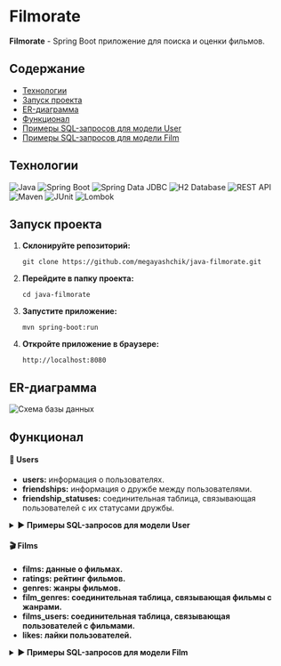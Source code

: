 # Filmorate

**Filmorate** - Spring Boot приложение для поиска и оценки фильмов.

## Содержание

- [Технологии](#технологии)
- [Запуск проекта](#запуск-проекта)
- [ER-диаграмма](#er-диаграмма)
- [Функционал](#функционал)
- [Примеры SQL-запросов для модели User](#примеры-sql-запросов-для-модели-user)
- [Примеры SQL-запросов для модели Film](#примеры-sql-запросов-для-модели-film)

## Технологии

![Java](https://img.shields.io/badge/Java-blue?logo=java)
![Spring Boot](https://img.shields.io/badge/Spring%20Boot-brightgreen?logo=springboot)
![Spring Data JDBC](https://img.shields.io/badge/Spring%20Data%20JDBC-brightgreen?logo=spring)
![H2 Database](https://img.shields.io/badge/H2--Database-blue?logo=h2)
![REST API](https://img.shields.io/badge/REST-API-orange)
![Maven](https://img.shields.io/badge/Maven-red?logo=apachemaven)
![JUnit](https://img.shields.io/badge/JUnit-green?logo=junit5)
![Lombok](https://img.shields.io/badge/Lombok-red?logo=lombok)

## Запуск проекта

1. **Склонируйте репозиторий:**

   ```git clone https://github.com/megayashchik/java-filmorate.git```

2. **Перейдите в папку проекта:**

   ```cd java-filmorate```

3. **Запустите приложение:**

   ```mvn spring-boot:run```

4. **Откройте приложение в браузере:**

   ```http://localhost:8080```

## ER-диаграмма

![Схема базы данных](assets/images/filmorate_diagram.png)

## Функционал

#### 👤 Users

- **users:** информация о пользователях.
- **friendships:** информация о дружбе между пользователями.
- **friendship_statuses:** соединительная таблица, связывающая пользователей с их статусами дружбы.

<details>
  <summary>▶️ <b>Примеры SQL-запросов для модели User</summary>
  
### 1. Создание пользователя

```sql
INSERT INTO users (email, 
                   login, 
                   name, 
                   birthday)
VALUES (?, ?, ?, ?);
```

### 2. Обновление данных пользователя

```sql
UPDATE users 
SET email =  ?, 
    login = ?, 
    name = ?, 
    birthday = ?
WHERE user_id = ?;
```

### 3. Получение всех пользователей

```sql
SELECT * FROM users;
```

### 4. Получение пользователя по id

```sql
SELECT u.*
FROM users As u
WHERE u.user_id = ?;
```

### 5. Добавление друзей

```sql
INSERT INTO friendships (user_id,
                         friend_id,
                         status_id)
VALUES (?, ?, ?);
```

### 6. Удаление друзей

```sql
DELETE FROM friendships 
WHERE user_id = ? AND friend_id = ?;
```

### 7. Получение друзей пользователя

```sql
SELECT u.*
FROM users AS u
JOIN friendships AS f ON u.user_id = f.user_id OR u.user_id = f.friend_id
WHERE (f.user_id = ? OR f.friend_id = ?) AND u.user_id != ?;
```

### 8. Получение общих друзей

```sql
SELECT u.* FROM users AS u
JOIN friendships f1 ON u.user_id = f1.friend_id
JOIN friendships f2 ON u.user_id = f2.friend_id
WHERE f1.user_id = ? AND f2.user_id = ?;
```
</details>

#### 🎬 Films

- **films:** данные о фильмах.
- **ratings:** рейтинг фильмов.
- **genres:** жанры фильмов.
- **film_genres:** соединительная таблица, связывающая фильмы с жанрами.
- **films_users:** соединительная таблица, связывающая пользователей с фильмами.
- **likes:** лайки пользователей.

<details>
<summary>▶️<b> Примеры SQL-запросов для модели Film</summary>

### 1. Создание фильма

```sql
INSERT INTO films (name, 
                   description, 
                   release_date, 
                   duration,
                   rating_id)
VALUES (?, ?, ?, ?, ?);
```

### 2. Обновление фильма

```sql
UPDATE films 
SET name =  ?, 
    description = ?, 
    release_date = ?, 
    duration = ?,
    rating_id = ?
WHERE film_id = ?;
```

### 3. Получение всех фильмов

```sql
SELECT f.film_id,
       f.name AS title,
       f.description,
       f.release_date,
       f.duration,
       r.name AS MPA_RATING
FROM films AS f
LEFT JOIN ratings AS r ON f.rating_id = r.rating_id;
```

### 4. Добавление лайка

```sql
INSERT INTO likes (film_id, user_id)
VALUES (?, ?);
```

### 5. Удаление лайка

```sql
DELETE FROM likes
WHERE film_id = ? AND user_id = ?;
```

### 6. Получение самых популярных фильмов

```sql
SELECT f.film_id, 
       f.name, 
       f.description, 
       f.release_date, 
       f.duration, 
       f.rating_id,
       COUNT(l.user_id) AS like_count
FROM films AS f
LEFT JOIN likes AS l ON f.film_id = l.film_id
GROUP BY f.film_id, 
         f.name, 
         f.description, 
         f.release_date, 
         f.duration, 
         f.rating_id
ORDER BY like_count DESC
LIMIT ?;
```
</details>
